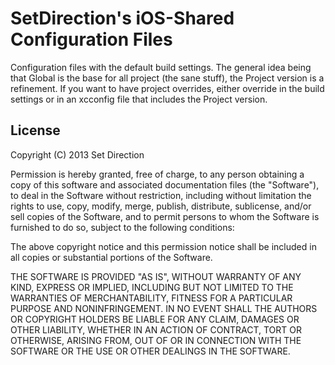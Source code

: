 SetDirection's iOS-Shared Configuration Files
=============================================

Configuration files with the default build settings. The general idea being that Global is the base for all project (the sane stuff), the Project version is a refinement.
If you want to have project overrides, either override in the build settings or in an xcconfig file that includes the Project version.

License
-------

Copyright (C) 2013 Set Direction

Permission is hereby granted, free of charge, to any person obtaining a copy of this software and associated documentation files (the "Software"), to deal in the Software without restriction, including without limitation the rights to use, copy, modify, merge, publish, distribute, sublicense, and/or sell copies of the Software, and to permit persons to whom the Software is furnished to do so, subject to the following conditions:

The above copyright notice and this permission notice shall be included in all copies or substantial portions of the Software.

THE SOFTWARE IS PROVIDED "AS IS", WITHOUT WARRANTY OF ANY KIND, EXPRESS OR IMPLIED, INCLUDING BUT NOT LIMITED TO THE WARRANTIES OF MERCHANTABILITY, FITNESS FOR A PARTICULAR PURPOSE AND NONINFRINGEMENT. IN NO EVENT SHALL THE AUTHORS OR COPYRIGHT HOLDERS BE LIABLE FOR ANY CLAIM, DAMAGES OR OTHER LIABILITY, WHETHER IN AN ACTION OF CONTRACT, TORT OR OTHERWISE, ARISING FROM, OUT OF OR IN CONNECTION WITH THE SOFTWARE OR THE USE OR OTHER DEALINGS IN THE SOFTWARE.